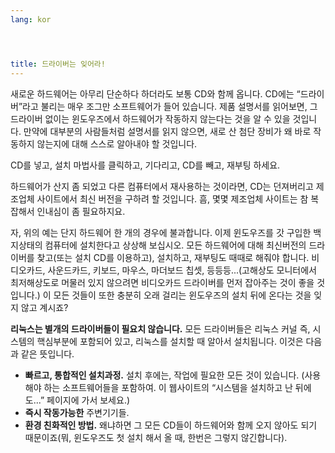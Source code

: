 ```yaml
---
lang: kor




title: ﻿드라이버는 잊어라!
---
```


새로운 하드웨어는 아무리 단순하다 하더라도 보통 CD와 함께 옵니다. CD에는 “드라이버”라고 불리는 매우 조그만 소프트웨어가 들어 있습니다. 제품 설명서를 읽어보면, 그 드라이버 없이는 윈도우즈에서 하드웨어가 작동하지 않는다는 것을 알 수 있을 것입니다. 만약에 대부분의 사람들처럼 설명서를 읽지 않으면, 새로 산 첨단 장비가 왜 바로 작동하지 않는지에 대해 스스로 알아내야 할 것입니다.

CD를 넣고, 설치 마법사를 클릭하고, 기다리고, CD를 빼고, 재부팅 하세요.

하드웨어가 산지 좀 되었고 다른 컴퓨터에서 재사용하는 것이라면, CD는 던져버리고 제조업체 사이트에서 최신 버전을 구하려 할 것입니다. 흠, 몇몇 제조업체 사이트는 참 복잡해서 인내심이 좀 필요하지요.

자, 위의 예는 단지 하드웨어 한 개의 경우에 불과합니다. 이제 윈도우즈를 갓 구입한 백지상태의 컴퓨터에 설치한다고 상상해 보십시오. 모든 하드웨어에 대해 최신버전의 드라이버를 찾고(또는 설치 CD를 이용하고), 설치하고, 재부팅도 때때로 해줘야 합니다. 비디오카드, 사운드카드, 키보드, 마우스, 마더보드 칩셋, 등등등...(고해상도 모니터에서 최저해상도로 머물러 있지 않으려면 비디오카드 드라이버를 먼저 잡아주는 것이 좋을 것입니다.) 이 모든 것들이 또한 충분히 오래 걸리는 윈도우즈의 설치 뒤에 온다는 것을 잊지 않고 계시죠?

<b>리눅스는 별개의 드라이버들이 필요치 않습니다.</b> 모든 드라이버들은 리눅스 커널 즉, 시스템의 핵심부분에 포함되어 있고, 리눅스를 설치할 때 알아서 설치됩니다. 이것은 다음과 같은 뜻입니다.

<ul>
<li><b>빠르고, 통합적인 설치과정.</b> 설치 후에는, 작업에 필요한 모든 것이 있습니다. (사용해야 하는 소프트웨어들을 포함하여. 이 웹사이트의 “시스템을 설치하고 난 뒤에도...” 페이지에 가서 보세요.)</li>
<li><b>즉시 작동가능한</b>  주변기기들.</li>
<li><b>환경 친화적인 방법.</b> 왜냐하면 그 모든 CD들이 하드웨어와 함께 오지 않아도 되기 때문이죠(뭐, 윈도우즈도 첫 설치 해서 올 때, 한번은 그렇지 않긴합니다).</li>
</ul>




